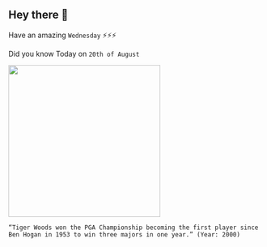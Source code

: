 ## Hey there 👋
Have an amazing `Wednesday` ⚡⚡⚡

Did you know Today on `20th of August`
 
 [<img src="https://tigerwoods.com/wp-content/uploads/2016/11/GettyImages-72575972_small.jpg" width="300" />](https://tigerwoods.com/timeline/) 
 ```
“Tiger Woods won the PGA Championship becoming the first player since Ben Hogan in 1953 to win three majors in one year.” (Year: 2000)
```
